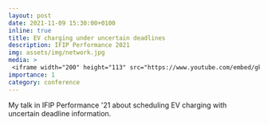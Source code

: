 ```yaml
---
layout: post
date: 2021-11-09 15:30:00+0100
inline: true
title: EV charging under uncertain deadlines
description: IFIP Performance 2021
img: assets/img/network.jpg
media: >
 <iframe width="200" height="113" src="https://www.youtube.com/embed/gk1duIwf3gY" title="YouTube video player" frameborder="0" allow="accelerometer; autoplay; clipboard-write; encrypted-media; gyroscope; picture-in-picture" allowfullscreen></iframe>
importance: 1
category: conference
---
```


My talk in IFIP Performance '21 about scheduling EV charging with uncertain deadline information.
